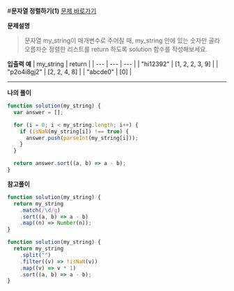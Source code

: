 #**문자열 정렬하기(1)**
[문제 바로가기](https://school.programmers.co.kr/learn/courses/30/lessons/120850)

**문제설명**

> 문자열 my_string이 매개변수로 주어질 때, my_string 안에 있는 숫자만 골라 오름차순 정렬한 리스트를 return 하도록 solution 함수를 작성해보세요.

**입출력 예**
| my_string | return |
| --- | --- | --- |
| "hi12392" | [1, 2, 2, 3, 9] |
| "p2o4i8gj2" | [2, 2, 4, 8] |
| "abcde0" | [0] |

---

**나의 풀이**

```javascript
function solution(my_string) {
  var answer = [];

  for (i = 0; i < my_string.length; i++) {
    if (isNaN(my_string[i]) !== true) {
      answer.push(parseInt(my_string[i]));
    }
  }

  return answer.sort((a, b) => a - b);
}
```

**참고풀이**

```javascript
function solution(my_string) {
  return my_string
    .match(/\d/g)
    .sort((a, b) => a - b)
    .map((n) => Number(n));
}
```

```javascript
function solution(my_string) {
  return my_string
    .split("")
    .filter((v) => !isNaN(v))
    .map((v) => v * 1)
    .sort((a, b) => a - b);
}
```
